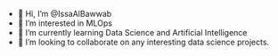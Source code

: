 - 👋 Hi, I’m @IssaAlBawwab
- 👀 I’m interested in MLOps
- 🌱 I’m currently learning Data Science and Artificial Intelligence
- 💞️ I’m looking to collaborate on any interesting data science projects.


<!---
IssaAlBawwab/IssaAlBawwab is a ✨ special ✨ repository because its `README.md` (this file) appears on your GitHub profile.
You can click the Preview link to take a look at your changes.
--->
